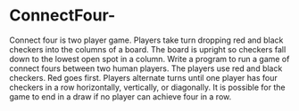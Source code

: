# ConnectFour-
 Connect four is two player game. Players take turn dropping red and black checkers into the columns of a board. The board is upright so checkers fall down to the lowest open spot in a column.  Write a program to run a game of connect fours between two human players. The players use red and black checkers. Red goes first. Players alternate turns until one player has four checkers in a row horizontally, vertically, or diagonally. It is possible for the game to end in a draw if no player can achieve four in a row.
